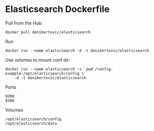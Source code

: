 # Elasticsearch Dockerfile

Pull from the Hub:

    docker pull denibertovic/elasticsearch

Run

    docker run --name elasticsearch -d -t denibertovic/elasticsearch

Use volumes to mount conf dir:

    docker run --name elasticsearch -v `pwd`/config-example:/opt/elasticsearch/config \
        -d -t denibertovic/elasticsearch

Ports

    9200
    9300

Volumes

    /opt/elasticsearch/config
    /opt/elasticsearch/data


